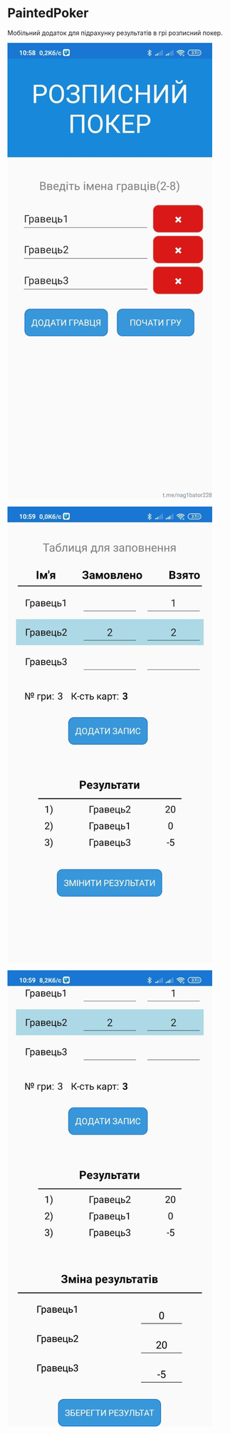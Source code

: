# PaintedPoker
 Мобільний додаток для підрахунку результатів в грі розписний покер.

![Image alt](https://github.com/Sk0rd1/ImagesForReadMe/blob/main/PaintedPoker/1.jpg)

![Image alt](https://github.com/Sk0rd1/ImagesForReadMe/blob/main/PaintedPoker/2.jpg)

![Image alt](https://github.com/Sk0rd1/ImagesForReadMe/blob/main/PaintedPoker/3.jpg)
